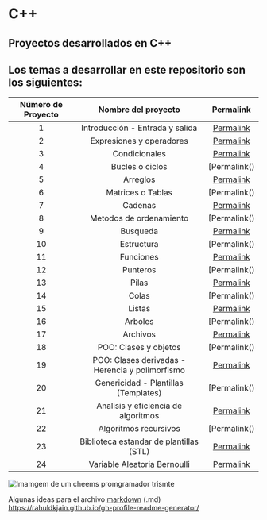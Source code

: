 # C++
## Proyectos desarrollados en C++ 

## Los temas a desarrollar en este repositorio son los siguientes:

|Número de Proyecto|Nombre del proyecto|Permalink|
|:----------------:|:-----------------:|:-------:|
|    1    | Introducción - Entrada y salida |[Permalink](https://github.com/BlaeckHardt/C/blob/2d79b6a22f3e96a753be1c1e119657cc0f818139/C++/Entrada%20y%20Salida.cpp)|
|    2    | Expresiones y operadores |[Permalink]()|
|    3    | Condicionales |[Permalink]()|
|    4    | Bucles o ciclos |[Permalink()|
|    5    | Arreglos |[Permalink]()|
|    6    | Matrices o Tablas |[Permalink()|
|    7    | Cadenas |[Permalink]()|
|    8    | Metodos de ordenamiento |[Permalink()|
|    9    | Busqueda |[Permalink]()|
|    10    | Estructura |[Permalink()|
|    11    | Funciones |[Permalink]()|
|    12    | Punteros |[Permalink()|
|    13    | Pilas |[Permalink]()|
|    14    | Colas |[Permalink()|
|    15    | Listas |[Permalink]()|
|    16    | Arboles |[Permalink()|
|    17    | Archivos |[Permalink]()|
|    18    | POO: Clases y objetos |[Permalink()|
|    19    | POO: Clases derivadas - Herencia y polimorfismo |[Permalink]()|
|    20    | Genericidad - Plantillas (Templates) |[Permalink()|
|    21    | Analisis y eficiencia de algoritmos |[Permalink]()|
|    22    | Algoritmos recursivos |[Permalink()|
|    23    | Biblioteca estandar de plantillas (STL) |[Permalink]()|
|    24    | Variable Aleatoria Bernoulli |[Permalink]()|


![Imamgem de um cheems promgramador trismte](https://mir-s3-cdn-cf.behance.net/projects/404/0bda10152995657.Y3JvcCw4NzMsNjgzLDEwMDMsOA.png)

Algunas ideas para el archivo [markdown](https://github.com/jfasebook/SoyInformatico/blob/master/README.md) (.md)
https://rahuldkjain.github.io/gh-profile-readme-generator/

